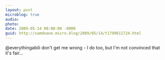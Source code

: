 ```yaml
---
layout: post
microblog: true
audio: 
photo: 
date: 2009-05-14 00:00:00 -0000
guid: http://samdeane.micro.blog/2009/05/14/t1799811724.html
---
```

@everythingabili don't get me wrong - I do too,  but I'm not convinced that it's fair...
